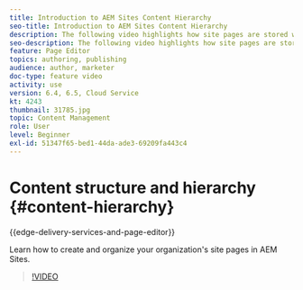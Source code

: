 ```yaml
---
title: Introduction to AEM Sites Content Hierarchy
seo-title: Introduction to AEM Sites Content Hierarchy
description: The following video highlights how site pages are stored within AEM for your organization.
seo-description: The following video highlights how site pages are stored within AEM for your organization.
feature: Page Editor
topics: authoring, publishing
audience: author, marketer
doc-type: feature video
activity: use
version: 6.4, 6.5, Cloud Service
kt: 4243
thumbnail: 31785.jpg
topic: Content Management
role: User
level: Beginner
exl-id: 51347f65-bed1-44da-ade3-69209fa443c4
---
```

# Content structure and hierarchy {#content-hierarchy}

{{edge-delivery-services-and-page-editor}}

Learn how to create and organize your organization's site pages in AEM Sites.

>[!VIDEO](https://video.tv.adobe.com/v/31785?quality=12&learn=on)
